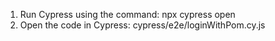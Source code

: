 1) Run Cypress using the command: npx cypress open
2) Open the code in Cypress: cypress/e2e/loginWithPom.cy.js
